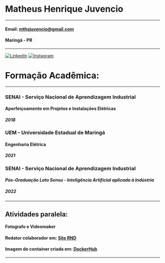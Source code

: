 # **Matheus Henrique Juvencio**
*** 
#### Email: mthsjuvencio@gmail.com
#### Maringá - PR
***
[![LinkedIn](https://img.shields.io/badge/linkedin-%230077B5.svg?style=for-the-badge&logo=linkedin&logoColor=white&link=https://www.linkedin.com/in/matheus-henrique-88ba1b175/)](https://www.linkedin.com/in/matheus-henrique-88ba1b175/) 	[![Instagram](https://img.shields.io/badge/matheusjuvenciio-%23E4405F.svg?style=for-the-badge&logo=Instagram&logoColor=white&link=https://www.instagram.com/matheusjuvenciio/)](https://www.instagram.com/matheusjuvenciio/)

# Formação Acadêmica:

***
###   SENAI - Serviço Nacional de Aprendizagem Industrial
####  Aperfeiçoamento em Projetos e Instalações Elétricas
##### 2018

###   UEM - Universidade Estadual de Maringá 
####   Engenharia Elétrica
##### 2021 

###   SENAI - Serviço Nacional de Aprendizagem Industrial
#### *Pós-Graduação Lato Sensu - Inteligência Artificial aplicada à Indústria*
##### 2022

***

## Atividades paralela:

#### Fotografo e Videomaker
#### Redator colaborador em: [Site RND](https://portalrnd.com.br/author/matheus-henrique/)
#### Imagem de container criada em: [DockerHub](https://hub.docker.com/repository/docker/matheusjuvencio/matheusjuvencio)

***
